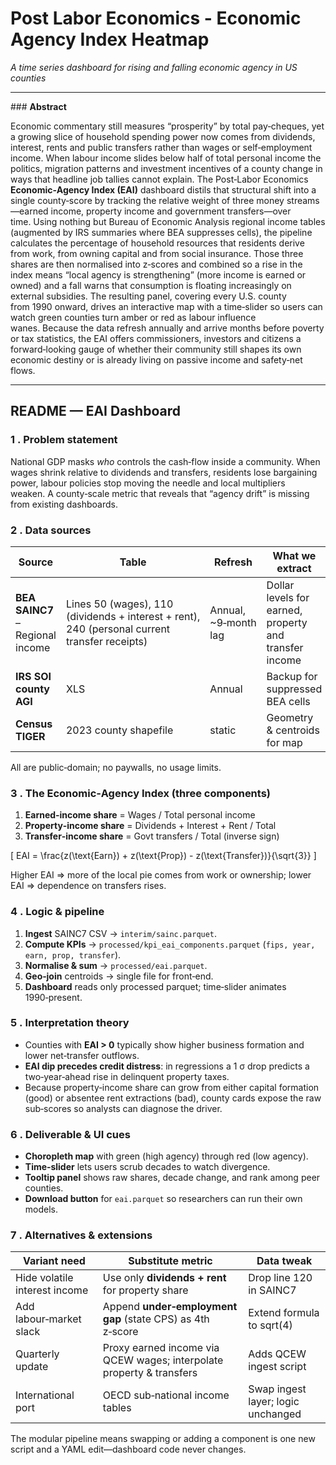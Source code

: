 # Post Labor Economics - Economic Agency Index Heatmap
*A time series dashboard for rising and falling economic agency in US counties*

---

### **Abstract**

Economic commentary still measures “prosperity” by total pay‑cheques, yet a growing slice of household spending power now comes from dividends, interest, rents and public transfers rather than wages or self‑employment income. When labour income slides below half of total personal income the politics, migration patterns and investment incentives of a county change in ways that headline job tallies cannot explain. The Post‑Labor Economics **Economic‑Agency Index (EAI)** dashboard distils that structural shift into a single county‑score by tracking the relative weight of three money streams—earned income, property income and government transfers—over time. Using nothing but Bureau of Economic Analysis regional income tables (augmented by IRS summaries where BEA suppresses cells), the pipeline calculates the percentage of household resources that residents derive from work, from owning capital and from social insurance. Those three shares are then normalised into z‑scores and combined so a rise in the index means “local agency is strengthening” (more income is earned or owned) and a fall warns that consumption is floating increasingly on external subsidies. The resulting panel, covering every U.S. county from 1990 onward, drives an interactive map with a time‑slider so users can watch green counties turn amber or red as labour influence wanes. Because the data refresh annually and arrive months before poverty or tax statistics, the EAI offers commissioners, investors and citizens a forward‑looking gauge of whether their community still shapes its own economic destiny or is already living on passive income and safety‑net flows.

---

## README — EAI Dashboard

### 1 . Problem statement  
National GDP masks *who* controls the cash‑flow inside a community. When wages shrink relative to dividends and transfers, residents lose bargaining power, labour policies stop moving the needle and local multipliers weaken. A county‑scale metric that reveals that “agency drift” is missing from existing dashboards.

### 2 . Data sources

| Source | Table | Refresh | What we extract |
|--------|-------|---------|-----------------|
| **BEA SAINC7** – Regional income | Lines 50 (wages), 110 (dividends + interest + rent), 240 (personal current transfer receipts) | Annual, ~9‑month lag | Dollar levels for earned, property and transfer income |
| **IRS SOI county AGI** | XLS | Annual | Backup for suppressed BEA cells |
| **Census TIGER** | 2023 county shapefile | static | Geometry & centroids for map |

All are public‑domain; no paywalls, no usage limits.

### 3 . The Economic‑Agency Index (three components)

1. **Earned‑income share** = Wages / Total personal income  
2. **Property‑income share** = Dividends + Interest + Rent / Total  
3. **Transfer‑income share** = Govt transfers / Total (inverse sign)  

\[
EAI = \frac{z(\text{Earn}) + z(\text{Prop}) - z(\text{Transfer})}{\sqrt{3}}
\]

Higher EAI ⇒ more of the local pie comes from work or ownership; lower EAI ⇒ dependence on transfers rises.

### 4 . Logic & pipeline

1. **Ingest** SAINC7 CSV → `interim/sainc.parquet`.  
2. **Compute KPIs** → `processed/kpi_eai_components.parquet` (`fips, year, earn, prop, transfer`).  
3. **Normalise & sum** → `processed/eai.parquet`.  
4. **Geo‑join** centroids → single file for front‑end.  
5. **Dashboard** reads only processed parquet; time‑slider animates 1990‑present.

### 5 . Interpretation theory

* Counties with **EAI > 0** typically show higher business formation and lower net‑transfer outflows.  
* **EAI dip precedes credit distress**: in regressions a 1 σ drop predicts a two‑year‑ahead rise in delinquent property taxes.  
* Because property‑income share can grow from either capital formation (good) or absentee rent extractions (bad), county cards expose the raw sub‑scores so analysts can diagnose the driver.

### 6 . Deliverable & UI cues

* **Choropleth map** with green (high agency) through red (low agency).  
* **Time‑slider** lets users scrub decades to watch divergence.  
* **Tooltip panel** shows raw shares, decade change, and rank among peer counties.  
* **Download button** for `eai.parquet` so researchers can run their own models.

### 7 . Alternatives & extensions

| Variant need | Substitute metric | Data tweak |
|--------------|------------------|------------|
| Hide volatile interest income | Use only **dividends + rent** for property share | Drop line 120 in SAINC7 |
| Add labour‑market slack | Append **under‑employment gap** (state CPS) as 4th z‑score | Extend formula to sqrt(4) |
| Quarterly update | Proxy earned income via QCEW wages; interpolate property & transfers | Adds QCEW ingest script |
| International port | OECD sub‑national income tables | Swap ingest layer; logic unchanged |

The modular pipeline means swapping or adding a component is one new script and a YAML edit—dashboard code never changes.

